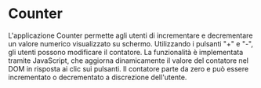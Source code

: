 # Counter

L'applicazione Counter permette agli utenti di incrementare e decrementare un valore numerico visualizzato su schermo. Utilizzando i pulsanti "+" e "-", gli utenti possono modificare il contatore. La funzionalità è implementata tramite JavaScript, che aggiorna dinamicamente il valore del contatore nel DOM in risposta ai clic sui pulsanti. Il contatore parte da zero e può essere incrementato o decrementato a discrezione dell'utente.
